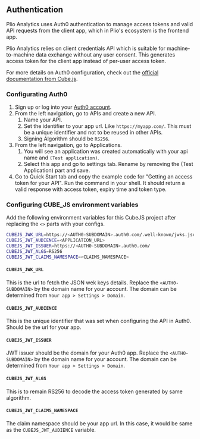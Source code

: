## Authentication
Plio Analytics uses Auth0 authentication to manage access tokens and valid API requests from the client app, which in Plio's ecosystem is the frontend app.

Plio Analytics relies on client credentials API which is suitable for machine-to-machine data exchange without any user consent. This generates access token for the client app instead of per-user access token.

For more details on Auth0 configuration, check out the [official documentation from Cube.js](https://cube.dev/docs/security/jwt/auth0).

### Configurating Auth0
1. Sign up or log into your [Auth0 account](https://auth0.com/).
2. From the left navigation, go to APIs and create a new API.
   1. Name your API.
   2. Set the identifier to your app url. Like `https://myapp.com/`. This must be a unique identifier and not to be reused in other APIs.
   3. Signing Algorithm should be `RS256`.
3. From the left navigation, go to Applications.
   1. You will see an application was created automatically with your api name and `(Test application)`.
   2. Select this app and go to settings tab. Rename by removing the (Test Application) part and save.
4. Go to Quick Start tab and copy the example code for "Getting an access token for your API". Run the command in your shell. It should return a valid response with access token, expiry time and token type.


### Configuring CUBE_JS environment variables
Add the following environment variables for this CubeJS project after replacing the `<>` parts with your configs.
```sh
CUBEJS_JWK_URL=https://<AUTH0-SUBDOMAIN>.auth0.com/.well-known/jwks.json
CUBEJS_JWT_AUDIENCE=<APPLICATION_URL>
CUBEJS_JWT_ISSUER=https://<AUTH0-SUBDOMAIN>.auth0.com/
CUBEJS_JWT_ALGS=RS256
CUBEJS_JWT_CLAIMS_NAMESPACE=<CLAIMS_NAMESPACE>
```

#### `CUBEJS_JWK_URL`
This is the url to fetch the JSON wek keys details. Replace the `<AUTH0-SUBDOMAIN>` by the domain name for your account. The domain can be determined from `Your app > Settings > Domain`.

#### `CUBEJS_JWT_AUDIENCE`
This is the unique identifier that was set when configuring the API in Auth0. Should be the url for your app.

#### `CUBEJS_JWT_ISSUER`
JWT issuer should be the domain for your Auth0 app. Replace the `<AUTH0-SUBDOMAIN>` by the domain name for your account. The domain can be determined from `Your app > Settings > Domain`.

#### `CUBEJS_JWT_ALGS`
This is to remain RS256 to decode the access token generated by same algorithm.

#### `CUBEJS_JWT_CLAIMS_NAMESPACE`
The claim namespace should be your app url. In this case, it would be same as the `CUBEJS_JWT_AUDIENCE` variable.

